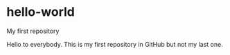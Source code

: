 # hello-world
My first repository

Hello to everybody. This is my first repository in GitHub but not my last one. 
